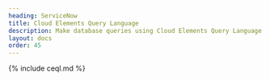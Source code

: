 ```yaml
---
heading: ServiceNow
title: Cloud Elements Query Language
description: Make database queries using Cloud Elements Query Language.
layout: docs
order: 45
---
```


{% include ceql.md %}
